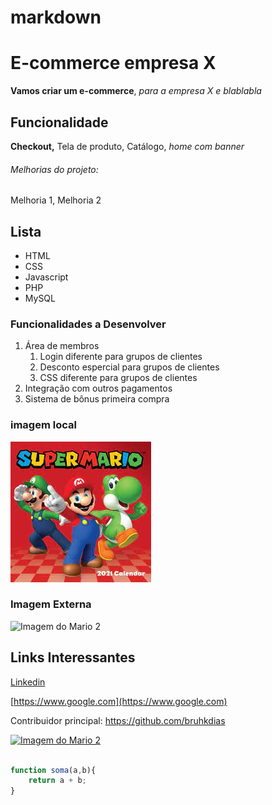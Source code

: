 # markdown

# E-commerce empresa X

**Vamos criar um e-commerce**, *para a empresa X e blablabla*

## Funcionalidade

__Checkout,__ Tela de produto, Catálogo, _home com banner_

###### Melhorias do projeto:

Melhoria 1, Melhoria 2

## Lista 

* HTML
* CSS
* Javascript
* PHP
* MySQL

### Funcionalidades a Desenvolver 

1. Área de membros
    1. Login diferente para grupos de clientes 
    2. Desconto espercial para grupos de clientes
    3. CSS diferente para grupos de clientes
2. Integração com outros pagamentos
3. Sistema de bônus primeira compra

### imagem local

![Logo do Mario](img/mario.jpg)

### Imagem Externa

![Imagem do Mario 2](https://a-static.mlcdn.com.br/618x463/painel-de-festa-infantil-super-mario-bros-2-50m-x-1-50m-wrio/wriofestas/429/d18c33947813b57f099ccbd8b565b57c.jpg)

## Links Interessantes

[Linkedin](https://www.linkedin.com/in/bruna-dias-8738aa170/)

[https://www.google.com](https://www.google.com)

Contribuidor principal: https://github.com/bruhkdias


[![Imagem do Mario 2](https://a-static.mlcdn.com.br/618x463/painel-de-festa-infantil-super-mario-bros-2-50m-x-1-50m-wrio/wriofestas/429/d18c33947813b57f099ccbd8b565b57c.jpg)](https://github.com/bruhkdias)


``` javascript

function soma(a,b){
    return a + b;
}

```
